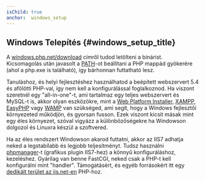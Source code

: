 ```yaml
---
isChild: true
anchor:  windows_setup
---
```


## Windows Telepítés {#windows_setup_title}

A [windows.php.net/download][php-downloads] címről tudod letölteni a binárist. Kicsomagolás után javasolt a [PATH][windows-path]-ot beállítani a PHP mappád gyökerére (ahol a php.exe is található), így bárhonnan futtatható lesz.

Tanuláshoz, és helyi fejlesztéshez használhatod a beépített webszervert 5.4 és afölötti PHP-val, így nem kell a 
konfigurálással foglalkoznod. Ha viszont szeretnél egy "all-in-one"-t, ami tartalmaz egy teljes webszervert és MySQL-t is,
akkor olyan eszközökre, mint a [Web Platform Installer][wpi], [XAMPP][xampp], [EasyPHP][easyphp] vagy [WAMP][wamp] 
van szükséged, ami segít, hogy a Windows fejlesztői környezeted működjön, és gyorsan fusson. Ezek viszont kicsit
másak mint egy éles környezet, szóval vigyázz a különbözőségekre ha Windowson dolgozol és Linuxra készül a szoftvered.

Ha az éles rendszert Windowson akarod futtatni, akkor az IIS7 adhatja neked a legstabilabb és legjobb teljesítményt.
Tudsz használni [phpmanager][phpmanager]-t (grafikus plugin IIS7-hez) a könnyű konfiguráláshoz, kezeléshez. Gyárilag
van benne FastCGI, neked csak a PHP-t kell konfigurálni mint "handler". Támogatásért, és egyéb forrásokért
itt egy [dedikált terület az iis.net-en][php-iis] PHP-hoz.


[php-downloads]: http://windows.php.net/download/
[windows-path]: http://www.windows-commandline.com/set-path-command-line/
[wpi]: http://www.microsoft.com/web/downloads/platform.aspx
[xampp]: http://www.apachefriends.org/en/xampp.html
[easyphp]: http://www.easyphp.org/
[wamp]: http://www.wampserver.com/en/
[phpmanager]: http://phpmanager.codeplex.com/
[php-iis]: http://php.iis.net/
